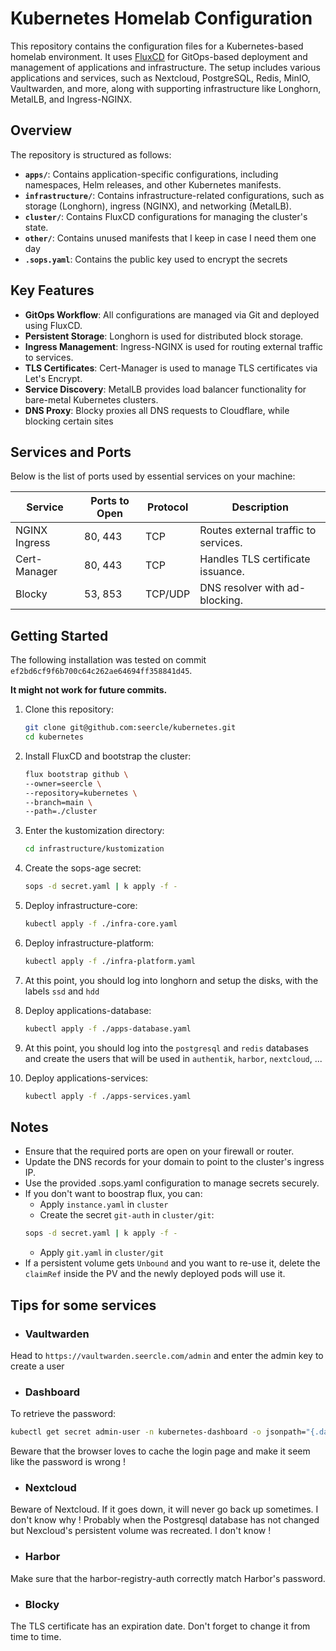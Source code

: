 # Kubernetes Homelab Configuration

This repository contains the configuration files for a Kubernetes-based homelab environment. It uses [FluxCD](https://fluxcd.io/) for GitOps-based deployment and management of applications and infrastructure. The setup includes various applications and services, such as Nextcloud, PostgreSQL, Redis, MinIO, Vaultwarden, and more, along with supporting infrastructure like Longhorn, MetalLB, and Ingress-NGINX.

## Overview

The repository is structured as follows:

- **`apps/`**: Contains application-specific configurations, including namespaces, Helm releases, and other Kubernetes manifests.
- **`infrastructure/`**: Contains infrastructure-related configurations, such as storage (Longhorn), ingress (NGINX), and networking (MetalLB).
- **`cluster/`**: Contains FluxCD configurations for managing the cluster's state.
- **`other/`**: Contains unused manifests that I keep in case I need them one day
- **`.sops.yaml`**: Contains the public key used to encrypt the secrets

## Key Features

- **GitOps Workflow**: All configurations are managed via Git and deployed using FluxCD.
- **Persistent Storage**: Longhorn is used for distributed block storage.
- **Ingress Management**: Ingress-NGINX is used for routing external traffic to services.
- **TLS Certificates**: Cert-Manager is used to manage TLS certificates via Let's Encrypt.
- **Service Discovery**: MetalLB provides load balancer functionality for bare-metal Kubernetes clusters.
- **DNS Proxy**: Blocky proxies all DNS requests to Cloudflare, while blocking certain sites

## Services and Ports

Below is the list of ports used by essential services on your machine:

| Service         | Ports to Open | Protocol | Description                              |
|------------------|---------------|----------|------------------------------------------|
| NGINX Ingress    | 80, 443       | TCP      | Routes external traffic to services.     |
| Cert-Manager     | 80, 443       | TCP      | Handles TLS certificate issuance.        |
| Blocky           | 53, 853       | TCP/UDP  | DNS resolver with ad-blocking.           |

## Getting Started

The following installation was tested on commit `ef2bd6cf9f6b700c64c262ae64694ff358841d45`.

**It might not work for future commits.**

1. Clone this repository:
   ```bash
   git clone git@github.com:seercle/kubernetes.git
   cd kubernetes
    ```

2. Install FluxCD and bootstrap the cluster:
    ```bash
    flux bootstrap github \
    --owner=seercle \
    --repository=kubernetes \
    --branch=main \
    --path=./cluster

3. Enter the kustomization directory:
    ```bash
    cd infrastructure/kustomization
    ```

3. Create the sops-age secret:
    ```bash
    sops -d secret.yaml | k apply -f -
    ```

5. Deploy infrastructure-core:
    ```bash
    kubectl apply -f ./infra-core.yaml
    ```

6. Deploy infrastructure-platform:
    ```bash
    kubectl apply -f ./infra-platform.yaml
    ```

7. At this point, you should log into longhorn and setup the disks, with the labels `ssd` and `hdd`

8. Deploy applications-database:
    ```bash
    kubectl apply -f ./apps-database.yaml
    ```

9. At this point, you should log into the `postgresql` and `redis` databases and create the users that will be used in `authentik`, `harbor`, `nextcloud`, ...

10. Deploy applications-services:
    ```bash
    kubectl apply -f ./apps-services.yaml
    ```

## Notes
- Ensure that the required ports are open on your firewall or router.
- Update the DNS records for your domain to point to the cluster's ingress IP.
- Use the provided .sops.yaml configuration to manage secrets securely.
- If you don't want to boostrap flux, you can:
  - Apply `instance.yaml` in `cluster`
  - Create the secret `git-auth` in `cluster/git`:
  ```bash
  sops -d secret.yaml | k apply -f -
  ```
  - Apply `git.yaml` in `cluster/git`
- If a persistent volume gets `Unbound` and you want to re-use it, delete the `claimRef` inside the PV and the newly deployed pods will use it.

## Tips for some services

- ### Vaultwarden

Head to `https://vaultwarden.seercle.com/admin` and enter the admin key to create a user

- ### Dashboard

To retrieve the password:
```bash
kubectl get secret admin-user -n kubernetes-dashboard -o jsonpath="{.data.token}" | base64 -d
```
Beware that the browser loves to cache the login page and make it seem like the password is wrong !

- ### Nextcloud

Beware of Nextcloud. If it goes down, it will never go back up sometimes. I don't know why ! Probably when the Postgresql database has not changed but Nexcloud's persistent volume was recreated. I don't know !

- ### Harbor

Make sure that the harbor-registry-auth correctly match Harbor's password.

- ### Blocky

The TLS certificate has an expiration date. Don't forget to change it from time to time.
